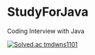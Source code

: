 # StudyForJava
Coding Interview with Java

[![Solved.ac
tmdwns1101](http://mazassumnida.wtf/api/generate_badge?boj={tmdwns1101})](https://solved.ac/{tmdwns1101})
